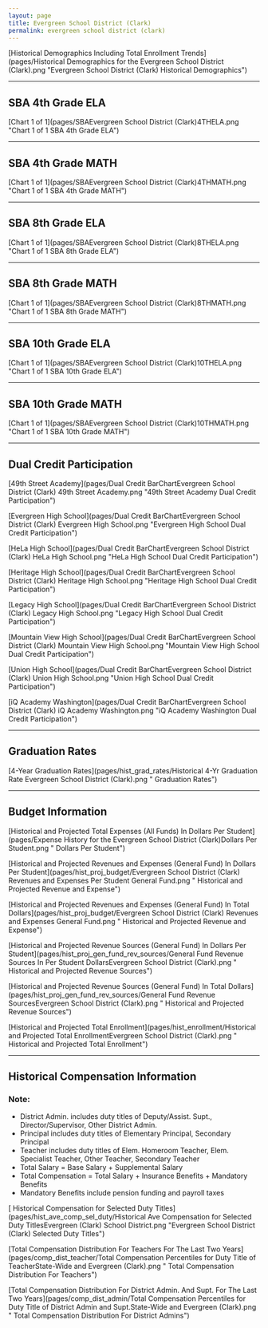 ```yaml
---
layout: page
title: Evergreen School District (Clark)
permalink: evergreen school district (clark)
---
```



[Historical Demographics Including Total Enrollment Trends](pages/Historical Demographics for the Evergreen School District (Clark).png "Evergreen School District (Clark) Historical Demographics")

___

## SBA 4th Grade ELA

[Chart 1 of 1](pages/SBAEvergreen School District (Clark)4THELA.png "Chart 1 of 1 SBA 4th Grade ELA")


___

## SBA 4th Grade MATH

[Chart 1 of 1](pages/SBAEvergreen School District (Clark)4THMATH.png "Chart 1 of 1 SBA 4th Grade MATH")


___

## SBA 8th Grade ELA

[Chart 1 of 1](pages/SBAEvergreen School District (Clark)8THELA.png "Chart 1 of 1 SBA 8th Grade ELA")


___

## SBA 8th Grade MATH

[Chart 1 of 1](pages/SBAEvergreen School District (Clark)8THMATH.png "Chart 1 of 1 SBA 8th Grade MATH")


___

## SBA 10th Grade ELA

[Chart 1 of 1](pages/SBAEvergreen School District (Clark)10THELA.png "Chart 1 of 1 SBA 10th Grade ELA")


___

## SBA 10th Grade MATH

[Chart 1 of 1](pages/SBAEvergreen School District (Clark)10THMATH.png "Chart 1 of 1 SBA 10th Grade MATH")


___

## Dual Credit Participation

[49th Street Academy](pages/Dual Credit BarChartEvergreen School District (Clark) 49th Street Academy.png "49th Street Academy Dual Credit Participation")

[Evergreen High School](pages/Dual Credit BarChartEvergreen School District (Clark) Evergreen High School.png "Evergreen High School Dual Credit Participation")

[HeLa High School](pages/Dual Credit BarChartEvergreen School District (Clark) HeLa High School.png "HeLa High School Dual Credit Participation")

[Heritage High School](pages/Dual Credit BarChartEvergreen School District (Clark) Heritage High School.png "Heritage High School Dual Credit Participation")

[Legacy High School](pages/Dual Credit BarChartEvergreen School District (Clark) Legacy High School.png "Legacy High School Dual Credit Participation")

[Mountain View High School](pages/Dual Credit BarChartEvergreen School District (Clark) Mountain View High School.png "Mountain View High School Dual Credit Participation")

[Union High School](pages/Dual Credit BarChartEvergreen School District (Clark) Union High School.png "Union High School Dual Credit Participation")

[iQ Academy Washington](pages/Dual Credit BarChartEvergreen School District (Clark) iQ Academy Washington.png "iQ Academy Washington Dual Credit Participation")


___

## Graduation Rates

[4-Year Graduation Rates](pages/hist_grad_rates/Historical 4-Yr Graduation Rate Evergreen School District (Clark).png " Graduation Rates")


___

## Budget Information

[Historical and Projected Total Expenses (All Funds) In Dollars Per Student](pages/Expense History for the Evergreen School District (Clark)Dollars Per Student.png " Dollars Per Student")

[Historical and Projected Revenues and Expenses (General Fund) In Dollars Per Student](pages/hist_proj_budget/Evergreen School District (Clark) Revenues and Expenses Per Student General Fund.png " Historical and Projected Revenue and Expense")

[Historical and Projected Revenues and Expenses (General Fund) In Total Dollars](pages/hist_proj_budget/Evergreen School District (Clark) Revenues and Expenses General Fund.png " Historical and Projected Revenue and Expense")

[Historical and Projected Revenue Sources (General Fund) In Dollars Per Student](pages/hist_proj_gen_fund_rev_sources/General Fund Revenue Sources In Per Student DollarsEvergreen School District (Clark).png " Historical and Projected Revenue Sources")

[Historical and Projected Revenue Sources (General Fund) In Total Dollars](pages/hist_proj_gen_fund_rev_sources/General Fund Revenue SourcesEvergreen School District (Clark).png " Historical and Projected Revenue Sources")

[Historical and Projected Total Enrollment](pages/hist_enrollment/Historical and Projected Total EnrollmentEvergreen School District (Clark).png " Historical and Projected Total Enrollment")


___

## Historical Compensation Information
### Note:
- District Admin. includes duty titles of Deputy/Assist. Supt., Director/Supervisor, Other District Admin.
- Principal includes duty titles of Elementary Principal, Secondary Principal
- Teacher includes duty titles of Elem. Homeroom Teacher, Elem. Specialist Teacher, Other Teacher, Secondary Teacher
- Total Salary = Base Salary + Supplemental Salary
- Total Compensation = Total Salary + Insurance Benefits + Mandatory Benefits
- Mandatory Benefits include pension funding and payroll taxes

[ Historical Compensation for Selected Duty Titles](pages/hist_ave_comp_sel_duty/Historical Ave Compensation for Selected Duty TitlesEvergreen (Clark) School District.png "Evergreen School District (Clark) Selected Duty Titles")

[Total Compensation Distribution For Teachers For The Last Two Years](pages/comp_dist_teacher/Total Compensation Percentiles for Duty Title of TeacherState-Wide and Evergreen (Clark).png " Total Compensation Distribution For Teachers")

[Total Compensation Distribution For District Admin. And Supt. For The Last Two Years](pages/comp_dist_admin/Total Compensation Percentiles for Duty Title of District Admin and Supt.State-Wide and Evergreen (Clark).png " Total Compensation Distribution For District Admins")

